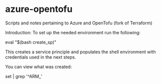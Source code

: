 # azure-opentofu
Scripts and notes pertaining to Azure and OpenTofu (fork of Terraform)

Introduction:
To set up the needed environment run the following:

eval "$(bash create_sp)"

This creates a service principle and populates the shell environment with credentials used in the next steps.

You can view what was created:

set | grep '^ARM_'
